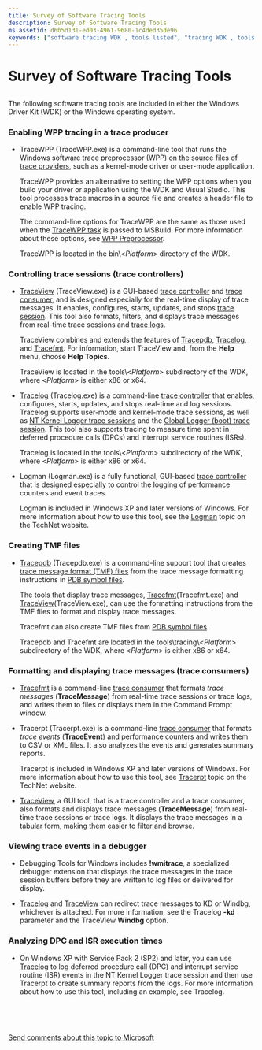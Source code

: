 ```yaml
---
title: Survey of Software Tracing Tools
description: Survey of Software Tracing Tools
ms.assetid: d6b5d131-ed03-4961-9680-1c4ded35de96
keywords: ["software tracing WDK , tools listed", "tracing WDK , tools listed", "adding tracing", "software tracing WDK , adding", "tracing WDK , adding", "software tracing WDK , controlling sessions", "tracing WDK , controlling sessions", "software tracing WDK , TMF files", "tracing WDK , TMF files", "software tracing WDK , formatting messages", "tracing WDK , formatting messages", "software tracing WDK , displaying messages", "tracing WDK , displaying messages", "software tracing WDK , viewing events", "tracing WDK , viewing events", "trace consumers WDK"]
---
```


# Survey of Software Tracing Tools


## <span id="ddk_survey_of_software_tracing_tools_tools"></span><span id="DDK_SURVEY_OF_SOFTWARE_TRACING_TOOLS_TOOLS"></span>


The following software tracing tools are included in either the Windows Driver Kit (WDK) or the Windows operating system.

### <span id="enabling_wpp__tracing_in_a_trace_producer"></span><span id="ENABLING_WPP__TRACING_IN_A_TRACE_PRODUCER"></span>Enabling WPP tracing in a trace producer

-   TraceWPP (TraceWPP.exe) is a command-line tool that runs the Windows software trace preprocessor (WPP) on the source files of [trace providers](trace-provider.md), such as a kernel-mode driver or user-mode application.

    TraceWPP provides an alternative to setting the WPP options when you build your driver or application using the WDK and Visual Studio. This tool processes trace macros in a source file and creates a header file to enable WPP tracing.

    The command-line options for TraceWPP are the same as those used when the [TraceWPP task](tracewpp-task.md) is passed to MSBuild. For more information about these options, see [WPP Preprocessor](wpp-preprocessor.md).

    TraceWPP is located in the bin\\&lt;*Platform*&gt; directory of the WDK.

### <span id="controlling_trace_sessions__trace_controllers_"></span><span id="CONTROLLING_TRACE_SESSIONS__TRACE_CONTROLLERS_"></span>Controlling trace sessions (trace controllers)

-   [TraceView](traceview.md) (TraceView.exe) is a GUI-based [trace controller](trace-controller.md) and [trace consumer](trace-consumer.md), and is designed especially for the real-time display of trace messages. It enables, configures, starts, updates, and stops [trace session](trace-session.md). This tool also formats, filters, and displays trace messages from real-time trace sessions and [trace logs](trace-log.md).

    TraceView combines and extends the features of [Tracepdb](tracepdb.md), [Tracelog](tracelog.md), and [Tracefmt](tracefmt.md). For information, start TraceView and, from the **Help** menu, choose **Help Topics**.

    TraceView is located in the tools\\&lt;*Platform*&gt; subdirectory of the WDK, where &lt;*Platform*&gt; is either x86 or x64.

-   [Tracelog](tracelog.md) (Tracelog.exe) is a command-line [trace controller](trace-controller.md) that enables, configures, starts, updates, and stops real-time and log sessions. Tracelog supports user-mode and kernel-mode trace sessions, as well as [NT Kernel Logger trace sessions](nt-kernel-logger-trace-session.md) and the [Global Logger (boot) trace session](global-logger-trace-session.md). This tool also supports tracing to measure time spent in deferred procedure calls (DPCs) and interrupt service routines (ISRs).

    Tracelog is located in the tools\\&lt;*Platform*&gt; subdirectory of the WDK, where &lt;*Platform*&gt; is either x86 or x64.

-   Logman (Logman.exe) is a fully functional, GUI-based [trace controller](trace-controller.md) that is designed especially to control the logging of performance counters and event traces.

    Logman is included in Windows XP and later versions of Windows. For more information about how to use this tool, see the [Logman](http://go.microsoft.com/fwlink/p/?linkid=179385) topic on the TechNet website.

### <span id="creating_tmf_files"></span><span id="CREATING_TMF_FILES"></span>Creating TMF files

-   [Tracepdb](tracepdb.md) (Tracepdb.exe) is a command-line support tool that creates [trace message format (TMF) files](trace-message-format-file.md) from the trace message formatting instructions in [PDB symbol files](pdb-symbol-files.md).

    The tools that display trace messages, [Tracefmt](tracefmt.md)(Tracefmt.exe) and [TraceView](traceview.md)(TraceView.exe), can use the formatting instructions from the TMF files to format and display trace messages.

    Tracefmt can also create TMF files from [PDB symbol files](pdb-symbol-files.md).

    Tracepdb and Tracefmt are located in the tools\\tracing\\&lt;*Platform*&gt; subdirectory of the WDK, where &lt;*Platform*&gt; is either x86 or x64.

### <span id="formatting_and_displaying_trace_messages__trace_consumers_"></span><span id="FORMATTING_AND_DISPLAYING_TRACE_MESSAGES__TRACE_CONSUMERS_"></span>Formatting and displaying trace messages (trace consumers)

-   [Tracefmt](tracefmt.md) is a command-line [trace consumer](trace-consumer.md) that formats *trace messages* (**TraceMessage**) from real-time trace sessions or trace logs, and writes them to files or displays them in the Command Prompt window.

-   Tracerpt (Tracerpt.exe) is a command-line [trace consumer](trace-consumer.md) that formats *trace events* (**TraceEvent**) and performance counters and writes them to CSV or XML files. It also analyzes the events and generates summary reports.

    Tracerpt is included in Windows XP and later versions of Windows. For more information about how to use this tool, see [Tracerpt](http://go.microsoft.com/fwlink/p/?linkid=179389) topic on the TechNet website.

-   [TraceView](traceview.md), a GUI tool, that is a trace controller and a trace consumer, also formats and displays trace messages (**TraceMessage**) from real-time trace sessions or trace logs. It displays the trace messages in a tabular form, making them easier to filter and browse.

### <span id="viewing_trace_events_in_a_debugger"></span><span id="VIEWING_TRACE_EVENTS_IN_A_DEBUGGER"></span>Viewing trace events in a debugger

-   Debugging Tools for Windows includes **!wmitrace**, a specialized debugger extension that displays the trace messages in the trace session buffers before they are written to log files or delivered for display.

-   [Tracelog](tracelog.md) and [TraceView](traceview.md) can redirect trace messages to KD or Windbg, whichever is attached. For more information, see the Tracelog **-kd** parameter and the TraceView **Windbg** option.

### <span id="analyzing_dpc_and_isr_execution_times"></span><span id="ANALYZING_DPC_AND_ISR_EXECUTION_TIMES"></span>Analyzing DPC and ISR execution times

-   On Windows XP with Service Pack 2 (SP2) and later, you can use [Tracelog](tracelog.md) to log deferred procedure call (DPC) and interrupt service routine (ISR) events in the NT Kernel Logger trace session and then use Tracerpt to create summary reports from the logs. For more information about how to use this tool, including an example, see Tracelog.

 

 

[Send comments about this topic to Microsoft](mailto:wsddocfb@microsoft.com?subject=Documentation%20feedback%20[devtest\devtest]:%20Survey%20of%20Software%20Tracing%20Tools%20%20RELEASE:%20%2811/17/2016%29&body=%0A%0APRIVACY%20STATEMENT%0A%0AWe%20use%20your%20feedback%20to%20improve%20the%20documentation.%20We%20don't%20use%20your%20email%20address%20for%20any%20other%20purpose,%20and%20we'll%20remove%20your%20email%20address%20from%20our%20system%20after%20the%20issue%20that%20you're%20reporting%20is%20fixed.%20While%20we're%20working%20to%20fix%20this%20issue,%20we%20might%20send%20you%20an%20email%20message%20to%20ask%20for%20more%20info.%20Later,%20we%20might%20also%20send%20you%20an%20email%20message%20to%20let%20you%20know%20that%20we've%20addressed%20your%20feedback.%0A%0AFor%20more%20info%20about%20Microsoft's%20privacy%20policy,%20see%20http://privacy.microsoft.com/default.aspx. "Send comments about this topic to Microsoft")





